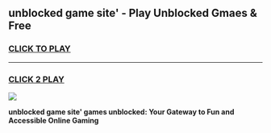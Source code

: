 
## unblocked game site' - Play Unblocked Gmaes & Free
<h3>
<a href="https://news.freeplayer.one?title=unblocked_game_site'&ref=23F">CLICK TO PLAY</a></h3>
<hr>

<h3>
<a href="https://news.freeplayer.one?title=unblocked_game_site'&ref=23F">CLICK 2 PLAY</a>
  
</h3>

<a href="https://news.freeplayer.one?title=unblocked_game_site'&ref=23F/"><img src="https://clearcache.store/games.png"></a>


**unblocked game site' games unblocked: Your Gateway to Fun and Accessible Online Gaming**
